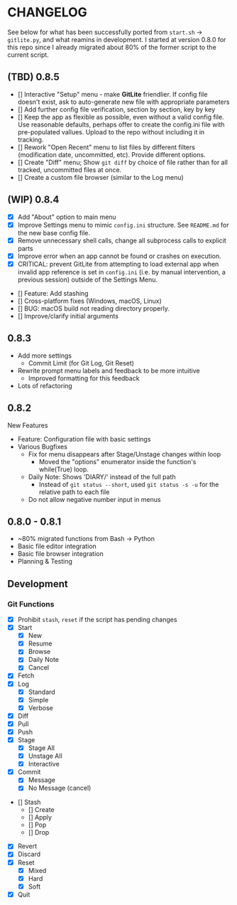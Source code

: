 # CHANGELOG

See below for what has been successfully ported from `start.sh` -> `gitlite.py`, and what reamins in development. I started at version 0.8.0 for this repo since I already migrated about 80% of the former script to the current script.

## (TBD) 0.8.5

- [] Interactive "Setup" menu - make **GitLite** friendlier. If config file doesn't exist, ask to auto-generate new file with appropriate parameters
- [] Add further config file verification, section by section, key by key
- [] Keep the app as flexible as possible, even without a valid config file. Use reasonable defaults, perhaps offer to create the config.ini file with pre-populated vallues. Upload to the repo without including it in tracking.
- [] Rework "Open Recent" menu to list files by different filters (modification date, uncommitted, etc). Provide different options.
- [] Create "Diff" menu; Show `git diff` by choice of file rather than for all tracked, uncommitted files at once.
- [] Create a custom file browser (similar to the Log menu)

## (WIP) 0.8.4

- [x] Add "About" option to main menu
- [x] Improve Settings menu to mimic `config.ini` structure. See `README.md` for the new base config file.
- [x] Remove unnecessary shell calls, change all subprocess calls to explicit parts
- [x] Improve error when an app cannot be found or crashes on execution.
- [x] CRITICAL: prevent GitLite from attempting to load external app when invalid app reference is set in `config.ini` (i.e. by manual intervention, a previous session) outside of the Settings Menu.

- [] Feature: Add stashing
- [] Cross-platform fixes (Windows, macOS, Linux)
- [] BUG: macOS build not reading directory properly.
- [] Improve/clarify initial arguments

## 0.8.3

- Add more settings
  - Commit Limit (for Git Log, Git Reset)
- Rewrite prompt menu labels and feedback to be more intuitive
  - Improved formatting for this feedback
- Lots of refactoring

## 0.8.2

New Features

- Feature: Configuration file with basic settings
- Various Bugfixes
  - Fix for menu disappears after Stage/Unstage changes within loop
    - Moved the "options" enumerator inside the function's while(True) loop.
  - Daily Note: Shows 'DIARY/' instead of the full path
    - Instead of `git status --short`, used `git status -s -u` for the relative path to each file
  - Do not allow negative number input in menus

## 0.8.0 - 0.8.1

- ~80% migrated functions from Bash -> Python
- Basic file editor integration
- Basic file browser integration
- Planning & Testing

## Development

### Git Functions

- [x] Prohibit `stash`, `reset` if the script has pending changes
- [x] Start
  - [x] New
  - [x] Resume
  - [x] Browse
  - [x] Daily Note
  - [x] Cancel
- [x] Fetch
- [x] Log
  - [x] Standard
  - [x] Simple
  - [x] Verbose
- [x] Diff
- [x] Pull
- [x] Push
- [x] Stage
  - [x] Stage All
  - [x] Unstage All
  - [x] Interactive
- [x] Commit
  - [x] Message
  - [x] No Message (cancel)
- [] Stash
  - [] Create
  - [] Apply
  - [] Pop
  - [] Drop
- [x] Revert
- [x] Discard
- [x] Reset
  - [x] Mixed
  - [x] Hard
  - [x] Soft
- [x] Quit

